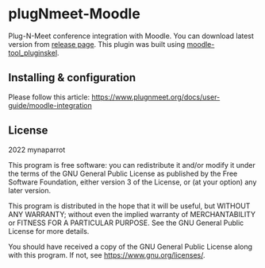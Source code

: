 # plugNmeet-Moodle

Plug-N-Meet conference integration with Moodle. You can download latest version from [release page](https://github.com/mynaparrot/plugNmeet-Moodle/releases). This plugin was built using [moodle-tool_pluginskel](https://github.com/mudrd8mz/moodle-tool_pluginskel).

## Installing & configuration

Please follow this article: https://www.plugnmeet.org/docs/user-guide/moodle-integration

## License

2022 mynaparrot

This program is free software: you can redistribute it and/or modify it under
the terms of the GNU General Public License as published by the Free Software
Foundation, either version 3 of the License, or (at your option) any later
version.

This program is distributed in the hope that it will be useful, but WITHOUT ANY
WARRANTY; without even the implied warranty of MERCHANTABILITY or FITNESS FOR A
PARTICULAR PURPOSE.  See the GNU General Public License for more details.

You should have received a copy of the GNU General Public License along with
this program.  If not, see <https://www.gnu.org/licenses/>.
